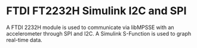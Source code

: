 # FTDI FT2232H Simulink I2C and SPI
A FTDI 2232H module is used to communicate via libMPSSE with an accelerometer through SPI and I2C. A Simulink S-Function is used to graph real-time data.
